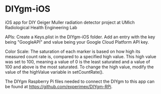 # DIYgm-iOS
iOS app for DIY Geiger Muller radiation detector project at UMich Radiological Health Engineering Lab

APIs: Create a Keys.plist in the DIYgm-iOS folder. Add an entry with the key being "GoogleAPI" and value being your Google Cloud Platform API key.

Color Scale: The saturation of each marker is based on how high its measured count rate is, compared to a specified high value. This high value was set to 100, meaning a value of 0 is the least saturated and a value of 100 and above is the most saturated. To change the high value, modify the value of the highValue variable in setCountRate().

The DIYgm Raspberry Pi files needed to connect the DIYgm to this app can be found at https://github.com/experimex/DIYgm-RPi.
